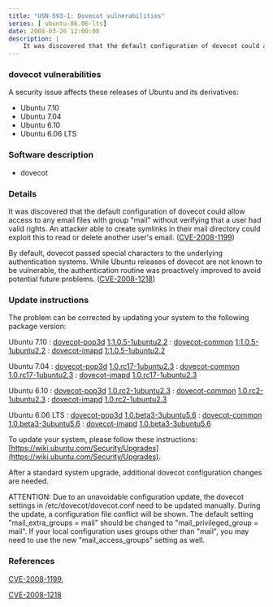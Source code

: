 ```yaml
---
title: "USN-593-1: Dovecot vulnerabilities"
series: [ ubuntu-06.06-lts]
date: 2008-03-26 12:00:00
description: |
    It was discovered that the default configuration of dovecot could allow access to any email files with group &quot;mail&quot; without verifying that a user had valid rights.  An attacker able to create symlinks in their mail directory could exploit this to read or delete another user&#39;s email. ([CVE-2008-1199](http://people.ubuntu.com/~ubuntu-security/cve/CVE-2008-1199))
--- 
```

 
### dovecot vulnerabilities

A security issue affects these releases of Ubuntu and its derivatives:

* Ubuntu 7.10
* Ubuntu 7.04
* Ubuntu 6.10
* Ubuntu 6.06 LTS

### Software description

* dovecot 

### Details

It was discovered that the default configuration of dovecot could allow access to any email files with group &quot;mail&quot; without verifying that a user had valid rights. An attacker able to create symlinks in their mail directory could exploit this to read or delete another user&#39;s email. ([CVE-2008-1199](http://people.ubuntu.com/~ubuntu-security/cve/CVE-2008-1199))

By default, dovecot passed special characters to the underlying authentication systems. While Ubuntu releases of dovecot are not known to be vulnerable, the authentication routine was proactively improved to avoid potential future problems. ([CVE-2008-1218](http://people.ubuntu.com/~ubuntu-security/cve/CVE-2008-1218)) 

### Update instructions

The problem can be corrected by updating your system to the following package version:

Ubuntu 7.10
 : [dovecot-pop3d](https://launchpad.net/ubuntu/+source/dovecot) <span> [1:1.0.5-1ubuntu2.2](https://launchpad.net/ubuntu/+source/dovecot/1:1.0.5-1ubuntu2.2) </span> 
 : [dovecot-common](https://launchpad.net/ubuntu/+source/dovecot) <span> [1:1.0.5-1ubuntu2.2](https://launchpad.net/ubuntu/+source/dovecot/1:1.0.5-1ubuntu2.2) </span> 
 : [dovecot-imapd](https://launchpad.net/ubuntu/+source/dovecot) <span> [1:1.0.5-1ubuntu2.2](https://launchpad.net/ubuntu/+source/dovecot/1:1.0.5-1ubuntu2.2) </span> 

Ubuntu 7.04
 : [dovecot-pop3d](https://launchpad.net/ubuntu/+source/dovecot) <span> [1.0.rc17-1ubuntu2.3](https://launchpad.net/ubuntu/+source/dovecot/1.0.rc17-1ubuntu2.3) </span> 
 : [dovecot-common](https://launchpad.net/ubuntu/+source/dovecot) <span> [1.0.rc17-1ubuntu2.3](https://launchpad.net/ubuntu/+source/dovecot/1.0.rc17-1ubuntu2.3) </span> 
 : [dovecot-imapd](https://launchpad.net/ubuntu/+source/dovecot) <span> [1.0.rc17-1ubuntu2.3](https://launchpad.net/ubuntu/+source/dovecot/1.0.rc17-1ubuntu2.3) </span> 

Ubuntu 6.10
 : [dovecot-pop3d](https://launchpad.net/ubuntu/+source/dovecot) <span> [1.0.rc2-1ubuntu2.3](https://launchpad.net/ubuntu/+source/dovecot/1.0.rc2-1ubuntu2.3) </span> 
 : [dovecot-common](https://launchpad.net/ubuntu/+source/dovecot) <span> [1.0.rc2-1ubuntu2.3](https://launchpad.net/ubuntu/+source/dovecot/1.0.rc2-1ubuntu2.3) </span> 
 : [dovecot-imapd](https://launchpad.net/ubuntu/+source/dovecot) <span> [1.0.rc2-1ubuntu2.3](https://launchpad.net/ubuntu/+source/dovecot/1.0.rc2-1ubuntu2.3) </span> 

Ubuntu 6.06 LTS
 : [dovecot-pop3d](https://launchpad.net/ubuntu/+source/dovecot) <span> [1.0.beta3-3ubuntu5.6](https://launchpad.net/ubuntu/+source/dovecot/1.0.beta3-3ubuntu5.6) </span> 
 : [dovecot-common](https://launchpad.net/ubuntu/+source/dovecot) <span> [1.0.beta3-3ubuntu5.6](https://launchpad.net/ubuntu/+source/dovecot/1.0.beta3-3ubuntu5.6) </span> 
 : [dovecot-imapd](https://launchpad.net/ubuntu/+source/dovecot) <span> [1.0.beta3-3ubuntu5.6](https://launchpad.net/ubuntu/+source/dovecot/1.0.beta3-3ubuntu5.6) </span> 

To update your system, please follow these instructions: [https://wiki.ubuntu.com/Security/Upgrades](https://wiki.ubuntu.com/Security/Upgrades).

After a standard system upgrade, additional dovecot configuration changes are needed.

ATTENTION: Due to an unavoidable configuration update, the dovecot settings in /etc/dovecot/dovecot.conf need to be updated manually. During the update, a configuration file conflict will be shown. The default setting &quot;mail_extra_groups = mail&quot; should be changed to &quot;mail_privileged_group = mail&quot;. If your local configuration uses groups other than &quot;mail&quot;, you may need to use the new &quot;mail_access_groups&quot; setting as well. 

### References

 [CVE-2008-1199](http://people.ubuntu.com/~ubuntu-security/cve/CVE-2008-1199), 

 [CVE-2008-1218](http://people.ubuntu.com/~ubuntu-security/cve/CVE-2008-1218)
 
